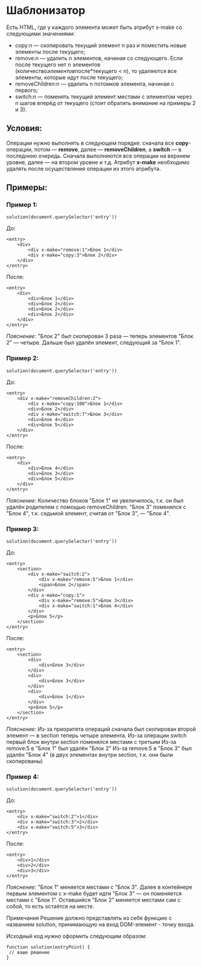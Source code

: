 # Шаблонизатор

Есть HTML, где у каждого элемента может быть атрибут x-make со следующими значениями:

* copy:n — скопировать текущий элемент n раз и поместить новые элементы после текущего;
* remove:n — удалить n элементов, начиная со следующего. Если после текущего нет n элементов (количество*элементов*после*текущего < n), то удаляются все элементы, которые идут после текущего;
* removeChildren:n — удалить n потомков элемента, начиная с первого;
* switch:n — поменять текущий элемент местами с элементом через n шагов вперёд от текущего (стоит обратить внимание на примеры 2 и 3).

## Условия:

Операции нужно выполнять в следующем порядке: сначала все **copy**-операции, потом — **remove**, далее — **removeChildren**, а **switch** — в последнюю очередь.
Сначала выполняются все операции на верхнем уровне, далее — на втором уровне и т.д.
Атрибут **x-make** необходимо удалять после осуществления операции из этого атрибута.

## Примеры:

### Пример 1:
```
solution(document.querySelector('entry'))
```

До:

```
<entry>
    <div>
        <div x-make="remove:1">Блок 1</div>
        <div x-make="copy:3">Блок 2</div>
    </div>
</entry>
```

После:

```
<entry>
    <div>
        <div>Блок 1</div>
        <div>Блок 2</div>
        <div>Блок 2</div>
        <div>Блок 2</div>
    </div>
</entry>
```

*Пояснение:*
"Блок 2" был скопирован 3 раза — теперь элементов "Блок 2" — четыре.
Дальше был удалён элемент, следующий за "Блок 1".

### Пример 2:
```
solution(document.querySelector('entry'))
```

До:

```
<entry>
    <div x-make="removeChildren:2">
        <div x-make="copy:100">Блок 1</div>
        <div>Блок 2</div>
        <div x-make="switch:7">Блок 3</div>
        <div>Блок 4</div>
        <div>Блок 5</div>
    </div>
</entry>
```

После:

```
<entry>
    <div>
        <div>Блок 4</div>
        <div>Блок 3</div>
        <div>Блок 5</div>
    </div>
</entry>
```

*Пояснение:*
Количество блоков "Блок 1" не увеличилось, т.к. он был удалён родителем с помощью removeChildren.
"Блок 3" поменялся с "Блок 4", т.к. седьмой элемент, считая от "Блок 3", — "Блок 4".

### Пример 3:
```
solution(document.querySelector('entry'))
```

До:

```
<entry>
    <section>
        <div x-make="switch:2">
            <div x-make="remove:5">Блок 1</div>
            <span>Блок 2</span>
        </div>
        <div x-make="copy:1">
            <div x-make="remove:5">Блок 3</div>
            <div x-make="switch:1">Блок 4</div>
        </div>
        <p>Блок 5</p>
    </section>
</entry>
```

После:

```
<entry>
    <section>
        <div>
            <div>Блок 3</div>
        </div>
        <div>
            <div>Блок 3</div>
        </div>
        <div>
            <div>Блок 1</div>
        </div>
        <p>Блок 5</p>
    </section>
</entry>
```

*Пояснение:*
Из-за приоритета операций сначала был скопирован второй элемент — в section теперь четыре элемента.
Из-за операции switch первый блок внутри section поменялся местами с третьим
Из-за remove:5 в "Блок 1" был удалён "Блок 2"
Из-за remove:5 в "Блок 3" был удалён "Блок 4" (в двух элементах внутри section, т.к. они были скопированы)

### Пример 4:
```
solution(document.querySelector('entry'))
```

До:

```
<entry>
    <div x-make="switch:2">1</div>
    <div x-make="switch:3">2</div>
    <div x-make="switch:5">3</div>
</entry>
```

После:

```
<entry>
    <div>1</div>
    <div>2</div>
    <div>3</div>
</entry>
```

*Пояснение:*
"Блок 1" меняется местами с "Блок 3". Далее в контейнере первым элементом с x-make будет идти "Блок 3" — он поменяется местами с "Блок 1". Оставшийся "Блок 2" меняется местами сам с собой, то есть остаётся на месте.

Примечания
Решение должно представлять из себя функцию с названием solution, принимающую на вход DOM-элемент - точку входа.

Исходный код нужно оформить следующим образом:

```
function solution(entryPoint) {
 // ваше решение
}
```
